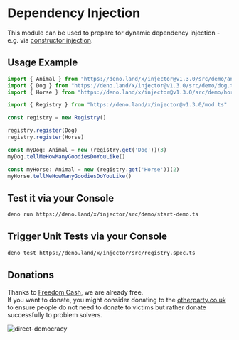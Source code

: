 # Dependency Injection

This module can be used to prepare for dynamic dependency injection - e.g. via [constructor injection](https://github.com/distributed-ledger-technology/cash-services/blob/main/volatility-farmer/start-volatility-farmer.ts#L26-L37). 


## Usage Example

```ts
import { Animal } from "https://deno.land/x/injector@v1.3.0/src/demo/animal.ts" // for demo
import { Dog } from "https://deno.land/x/injector@v1.3.0/src/demo/dog.ts" // for demo
import { Horse } from "https://deno.land/x/injector@v1.3.0/src/demo/horse.ts" // for demo

import { Registry } from "https://deno.land/x/injector@v1.3.0/mod.ts"

const registry = new Registry()

registry.register(Dog)
registry.register(Horse)

const myDog: Animal = new (registry.get('Dog'))(3)
myDog.tellMeHowManyGoodiesDoYouLike()

const myHorse: Animal = new (registry.get('Horse'))(2)
myHorse.tellMeHowManyGoodiesDoYouLike()
```


## Test it via your Console

```sh
deno run https://deno.land/x/injector/src/demo/start-demo.ts
```
## Trigger Unit Tests via your Console

```sh
deno test https://deno.land/x/injector/src/registry.spec.ts
```


## Donations
Thanks to [Freedom Cash](https://FreedomCash.org), we are already free.  
If you want to donate, you might consider donating to the [otherparty.co.uk](https://www.otherparty.co.uk/donate-crypto-the-other-party) to ensure people do not need to donate to victims but rather donate successfully to problem solvers.   
  
![direct-democracy](https://github.com/michael-spengler/sleep/assets/145258627/fe97b7da-62b4-4cf6-9be0-7b03b2f3095a)
